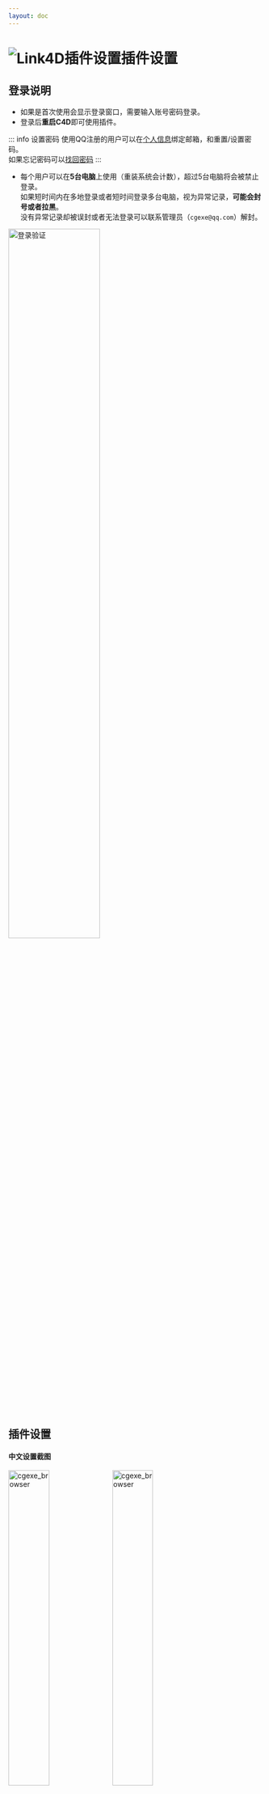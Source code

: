 ```yaml
---
layout: doc
---
```

# <span class="h1-icon"><img src="/img/link4d-Settings.webp" alt="Link4D插件设置"></span>插件设置

## 登录说明


- 如果是首次使用会显示登录窗口，需要输入账号密码登录。
- 登录后**重启C4D**即可使用插件。

::: info 设置密码
使用QQ注册的用户可以在[个人信息](https://cgexe.com/user/profile/)绑定邮箱，和重置/设置密码。  
如果忘记密码可以[找回密码](https://cgexe.com/lostpwd/)
:::


- 每个用户可以在**5台电脑**上使用（重装系统会计数），超过5台电脑将会被禁止登录。  
如果短时间内在多地登录或者短时间登录多台电脑，视为异常记录，**可能会封号或者拉黑**。  
没有异常记录却被误封或者无法登录可以联系管理员（`cgexe@qq.com`）解封。


<img src="/img/login_verification_screenshot.webp" data-zoomable alt="登录验证" width=60% >

## 插件设置

#### 中文设置截图
<div class="img-to" >
  <img data-zoomable src="/cgexe_browser/cgexe_browser_v_1_0_0_setting_cn_1.webp" alt="cgexe_browser" width=40%>
  <img data-zoomable src="/cgexe_browser/cgexe_browser_v_1_5_0_setting_cn_2.webp" alt="cgexe_browser" width=40%>
</div>

<br />

#### 中文设置截图
<div class="img-to" >
  <img data-zoomable src="/cgexe_browser/cgexe_browser_v_1_0_0_setting_en_1.webp" alt="cgexe_browser" width=40%>
  <img data-zoomable src="/cgexe_browser/cgexe_browser_v_1_5_0_setting_en_2.webp" alt="cgexe_browser" width=40%>
</div>

<br />


<br />

## 切换颜色模式
虽然大部分时候都使用ACES流程，但是部分渲染器有时候可能需要使用线性流程。  
有需要可以切换ACES/线性流程，切换之后点击**确定**  
- Octane：使用ACES会将颜色贴图设置为`sRGB`，非颜色贴图设置为`Non-Color Data`，如果习惯`Linear sRGB + Legacy Gamma`就切换为线性流程。
- Corona：Corona可以忽略此设置，因为Corona的Bitmap节点没有`raw`，所以只能是`Linear`。


<br />

## LOD
Megascans资产会有各种LOD模型，这里可以设置导入的默认LOD级别。  
如果设置LOD5，会优先导入LOD5的模型，如果没有LOD5的模型，会查找LOD4、LOD3……


<br />

## 缩放尺寸
导入贴图会自动缩放为设置目标尺寸，如果不想缩放可以设置为`原图`。  
如果设置2048，会将大于2048的贴图缩放为2048，如果图片小于2048则不会处理

<br />

## HDR缩放
设置HDR的时候默认不会缩放，如果也需要根据缩放尺寸修改可以勾选

<br />

## 添加调节节点
CGexeBrowser发送PBR贴图后会根据贴图连接的通道自动添加调节节点（Color Correct之类）。  
取消勾选则不会自动添加调节节点。

<br />

## 使用置换贴图
勾选则使用置换贴图

<br />

## 导入模型优化
勾选后导入模型不会添加调节节点，k3d模型不会添加置换和ao贴图

<br />

## 材质类型
可以选择使用Standard Surface或者Universal材质。  
Universal材质仅限于Octane。
::: info 注意
灰猩猩官方是使用Standard Surface材质，他的资产有十多种贴图和30多种参数的设置。有些贴图和参数的设置Universal材质是没有的。所以建议还是使用Standard Surface材质。
:::

<br />

## Octane纹理类型
可以选择灯光贴图设置Texture或者Distribution

<br />

## 导入Substance
可以选导入Substance为贴图或者Substance节点（仅限RS和2024.5+）

::: info 注意
Substance节点仅限于RS渲染器，只在C4D 2024.5+版本有效。
:::

<br />

## 自定义通道关键词
CGexeBrowser发送PBR贴图自动连接依赖文件名中的关键词，可以根据需要设置关键词。

![关键词](/img/keywords_for_file_names.webp){data-zoomable}

<br />

支持的通道有`Diffuse`，`AO`，`Metalness`，`Roughness`，`Reflection`，`Glossiness`，`Bump`，`Normal`，`Opacity`，`Displacement`，`Emission`，`Translucency`

- 关键词可以根据需要增删，不区分大小写，是用逗号分隔，`,`是英文的逗号
- 如果不是需要，请不要保留空格
- 关键词支持`正则`，可以根据需要添加
- 设置完成后需点击`确定`


<br />


### 正则常用示例
关键词不区分大小写，支持`正则`，下面是部分正则常用示例：

**常用示例：**

- `a.+?b` 匹配以字母 "a" 开头，后面跟着一个或多个任意字符（非贪婪模式），然后以字母 "b" 结尾的字符串。
- `a..b` 匹配以字母 "a" 开头，后面跟着任意两个字符，然后以字母 "b" 结尾的字符串。
- `\d+` 匹配一个或多个连续的数字。
- `^apple` 匹配以 "apple" 开头的字符串
- `apple$` 来匹配以 "apple" 结尾的字符串

**字符匹配：**

- `\d` 匹配任意数字。
- `\w` 匹配任意字母、数字或下划线。
- `\s` 匹配任意空白字符（空格、制表符等）。
- `.` 匹配除换行符外的任意字符。

**重复次数：**

- `*` 匹配前一个元素零次或多次。
- `+` 匹配前一个元素一次或多次。
- `?` 匹配前一个元素零次或一次。
- `{n}` 匹配前一个元素恰好 n 次。
- `{n,}` 匹配前一个元素至少 n 次。
- `{n,m}` 匹配前一个元素至少 n 次且不超过 m 次。

**字符类：**

- `[abc]` 匹配 a、b 或 c 中的任意一个字符。
- `[^abc]` 匹配除了 a、b 和 c 以外的任意字符。
- `[a-z]` 匹配任意小写字母。（插件不区分大小写）
- `[A-Z]` 匹配任意大写字母。（插件不区分大小写）
- `[0-9]` 匹配任意数字。

**锚点：**

- `^` 匹配行的开头。
- `$` 匹配行的结尾。
- `\b` 匹配单词的边界


<br />

## 浏览器打开
调用默认浏览器打开CGexeBrowser，2023之前版本默认就是浏览器打开

<br />

## 自动清理临时文件夹
插件导入zip压缩包或者缩放贴图会把文件保存在临时文件夹，勾选后每次启动C4D都会自动清理临时文件夹。  
并不建议勾选，如果有时候没有`保存工程含资产`可能会造成文件丢失，所以最好是自己定期清理。

<br />


## 自动运行CGexeBrowser
勾选后每次启动C4D都会自动CGexeBrowser。  

<br />


## 资产文件夹路径
插件启动必须先设置资产文件夹，不然会无法启动。如果修改了路径需要[重启/初始化](02-cgexe_browser-initialize)。

- 右键可以添加路径
- 本地和网盘其实一样，区别就是网盘的路径添加之后的默认图标是☁️
- 路径数量没有限制，一个路径对应CGexeBrowser左侧菜单一个文件夹（菜单排序是按名称）
- 添加的路径在[重启/初始化](02-cgexe_browser-initialize)中可以选择更新
- 视频说明：[点击查看](https://www.bilibili.com/video/BV13pfsY3ETz)

<br />
<div class="img-to" >
  <img data-zoomable src="/cgexe_browser/cgexe_browser_v_1_5_0_setting_folder_path_cn.webp" alt="cgexe_browser" width=40%>
  <img data-zoomable src="/cgexe_browser/cgexe_browser_v_1_5_0_setting_folder_path_en.webp" alt="cgexe_browser" width=40%>
</div>
<img src="/cgexe_browser/cgexe_browser_v_1_5_0_setting_folder_path_cn_2.webp" data-zoomable alt="登录验证" width=81% >

<br />

## 临时文件夹路径
插件导入zip压缩包或者缩放贴图会把文件保存在临时文件夹，可以点击`…`选择文件夹，如果没有读写权限会提示。

<br />


## 缩略图文件夹
插件会根据这些后缀判断是缩略图或者缩略图文件夹，修改后需要`重启/初始化`。  
最好是只设置`preview`，然后所有缩略图都使用`_preview`后缀，缩略图文件夹都命名为`preview`，这样可以提高初始化效率。

<br />


## CGexeBrowser显示
- 显示尺寸：文件管理器图片的显示尺寸，可以根据需要适当修改，修改后需要退出重启CGexeBrowser
- 字体大小：文件管理器文字的显示大小，可以根据需要适当修改，修改后需要退出重启CGexeBrowser

<br />